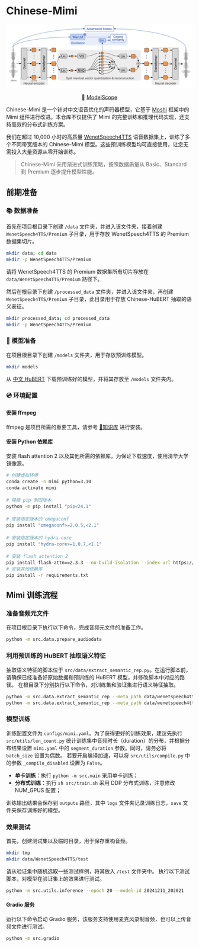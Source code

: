 # Chinese-Mimi

<p align="center">
    <img src="assets/mimi.jpg" width="1080"/>
<p>

<p align="center">
        🤖 <a href="https://modelscope.cn/models/zruiii/Chinese-Mimi">ModelScope</a>
<br>

Chinese-Mimi 是一个针对中文语音优化的声码器模型，它基于 [Moshi](https://arxiv.org/abs/2410.00037) 框架中的 Mimi 组件进行改进。本仓库不仅提供了 Mimi 的完整训练和推理代码实现，还支持高效的分布式训练方案。

我们在超过 10,000 小时的高质量 [WenetSpeech4TTS](https://modelscope.cn/datasets/dukguo/WenetSpeech4TTS/files) 语音数据集上，训练了多个不同带宽版本的 Chinese-Mimi 模型。这些预训练模型均可直接使用，让您无需投入大量资源从零开始训练。

> Chinese-Mimi 采用渐进式训练策略，按照数据质量从 Basic、Standard 到 Premium 逐步提升模型性能。

## 前期准备

### 📚 数据准备

首先在项目根目录下创建 `/data` 文件夹，并进入该文件夹，接着创建 `WenetSpeech4TTS/Premium` 子目录，用于存放 WenetSpeech4TTS 的 Premium 数据集切片。
```bash
mkdir data; cd data
mkdir -p WenetSpeech4TTS/Premium
```
请将 WenetSpeech4TTS 的 Premium 数据集所有切片存放在 `data/WenetSpeech4TTS/Premium` 路径下。


然后在根目录下创建 `/processed_data` 文件夹，并进入该文件夹，再创建 `WenetSpeech4TTS/Premium` 子目录，此目录用于存放 Chinese-HuBERT 抽取的语义表征。
```bash
mkdir processed_data; cd processed_data
mkdir -p WenetSpeech4TTS/Premium
```

### 🤖 模型准备
在项目根目录下创建 `/models` 文件夹，用于存放预训练模型。
```bash
mkdir models
```
从 [中文 HuBERT](https://huggingface.co/TencentGameMate/chinese-hubert-large) 下载预训练好的模型，并将其存放至 `/models` 文件夹内。

### 💿 环境配置
#### 安装 ffmpeg
ffmpeg 是项目所需的重要工具，请参考 [📄知识库](https://ku.baidu-int.com/knowledge/HFVrC7hq1Q/pKzJfZczuc/2iXLjWn6TW/b2FxYEuVtzjJPi) 进行安装。

#### 安装 Python 依赖库
安装 flash attention 2 以及其他所需的依赖库，为保证下载速度，使用清华大学镜像源。
```bash
# 创建虚拟环境
conda create -n mimi python=3.10
conda activate mimi

# 降级 pip 到旧版本
python -m pip install "pip<24.1"

# 安装指定版本的 omegaconf
pip install "omegaconf>=2.0.5,<2.1"

# 安装指定版本的 hydra-core
pip install "hydra-core>=1.0.7,<1.1"

# 安装 flash attention 2
pip install flash-attn==2.3.3 --no-build-isolation --index-url https://pypi.tuna.tsinghua.edu.cn/simple
# 安装其他依赖库
pip install -r requirements.txt
```

## Mimi 训练流程

### 准备音频元文件
在项目根目录下执行以下命令，完成音频元文件的准备工作。
```bash
python -m src.data.prepare_audiodata
```

### 利用预训练的 HuBERT 抽取语义特征
抽取语义特征的脚本位于 `src/data/extract_semantic_rep.py`。在运行脚本前，请确保已经准备好原始数据和预训练的 HuBERT 模型，并修改脚本中对应的路径。
在根目录下分别执行以下命令，对训练集和验证集进行语义特征抽取。
```bash
python -m src.data.extract_semantic_rep --meta_path data/wenetspeech4tts_premium_train.jsonl
python -m src.data.extract_semantic_rep --meta_path data/wenetspeech4tts_premium_valid.jsonl
```

### 模型训练
训练配置文件为 `configs/mimi.yaml`。为了获得更好的训练效果，建议先执行 `src/utils/len_count.py` 统计训练集中音频时长（duration）的分布，并根据分布结果设置 `mimi.yaml` 中的 `segment_duration` 参数。同时，请务必将 `batch_size` 设置为偶数。
若要开启编译加速，可以将 `src/utils/compile.py` 中的参数 `_compile_disabled` 设置为 `False`。
- **单卡训练**：执行 `python -m src.main` 采用单卡训练；
- **分布式训练**：执行 `sh src/train.sh` 采用 DDP 分布式训练，注意修改 NUM_GPUS 配置；

训练输出结果会保存到 `outputs` 路径，其中 `logs` 文件夹记录训练日志，`save` 文件夹保存训练好的模型。

### 效果测试
首先，创建测试集以及临时目录，用于保存重构音频。
```bash
mkdir tmp
mkdir data/WenetSpeech4TTS/test
```
请从验证集中随机选取一些测试样例，将其放入 `/test` 文件夹中。
执行以下测试脚本，对模型在验证集上的效果进行测试。
```bash
python -m src.utils.inference --epoch 20 --model-id 20241211_202021
```

#### Gradio 服务
运行以下命令启动 Gradio 服务，该服务支持使用麦克风录制音频，也可以上传音频文件进行测试。
```bash
python -m src.gradio
```